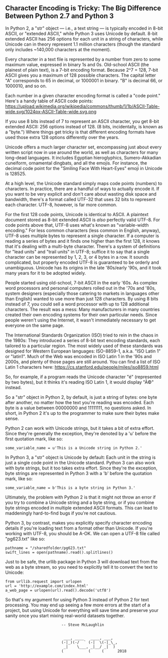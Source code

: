 ##  Character Encoding is Tricky: The Big Difference Between Python 2.7 and Python 3

In Python 2, a "str" object — i.e., a text string — is typically encoded in 8-bit ASCII, or "extended ASCII," while Python 3 uses Unicode by default. 8-bit extended ASCII has 256 options for each unit in a string of characters, while Unicode can in theory represent 1.1 million characters (though the standard only includes ~140,000 characters at the moment).

Every character in a text file is represented by a number from zero to some maximum value, expressed in binary 1s and 0s. Old-school ASCII (the plainest of plain text), is a 7-bit encoding format. Because 2^7 = 128, 7-bit ASCII gives you a maximum of 128 possible characters. The capital letter "A" corresponds to 65 in decimal, or 1000001 in binary. "B" is decimal 66, or 1000010, and so on.

Each number in a given character encoding format is called a "code point." Here's a handy table of ASCII code points:
https://upload.wikimedia.org/wikipedia/commons/thumb/1/1b/ASCII-Table-wide.svg/1024px-ASCII-Table-wide.svg.png

If you use 8 bits instead of 7 to represent an ASCII character, you get 8-bit extended ASCII: 256 options instead of 128. (8 bits, incidentally, is known as a "byte.") Where things get tricky is that different encoding formats have used those extra 128 options differently over the years.

Unicode offers a much larger character set, encompassing just about every written script now in use around the world, as well as characters for many long-dead languages. It includes Egyptian hieroglyphics, Sumero-Akkadian cuneiform, ornamental dingbats, and all the emojis. For instance, the decimal code point for the "Smiling Face With Heart-Eyes" emoji in Unicode is 128525.

At a high level, the Unicode standard simply maps code points (numbers) to characters. In practice, there are a handful of ways to actually encode it. If you want to be very explicit and don't care about wasting disk space and bandwidth, there's a format called UTF-32 that uses 32 bits to represent each character. UTF-8, however, is far more common.

For the first 128 code points, Unicode is identical to ASCII. A plaintext document stored as 8-bit extended ASCII is *also* perfectly valid UTF-8. For code points above that, UTF-8 uses what's known as "variable-width encoding." For less common characters (less common in English, anyway), UTF-8 uses multiple bytes to represent a single character. If a computer is reading a series of bytes and it finds one higher than the first 128, it knows that it's dealing with a multi-byte character. There's a system of definitions for "lead units" and "trail units" in UTF-8; suffice it to say that a single character can be represented by 1, 2, 3, or 4 bytes in a row. It sounds complicated, but properly encoded UTF-8 is guaranteed to be orderly and unambiguous. Unicode has its origins in the late '80s/early '90s, and it took many years for it to be adopted widely.

People started using old-school, 7-bit ASCII in the early '60s. As complex word processors and personal computers rolled out in the '70s and '80s, system designers (especially those catering to markets in languages other than English) wanted to use more than just 128 characters. By using 8 bits instead of 7, you could sell a word processor with up to 128 additional characters. The result was a mess: Many manufacturers in many countries created their own encoding systems for their own particular needs. Since people weren't using the Internet, it wasn't immediately necessary to get everyone on the same page.

The International Standards Organization (ISO) tried to rein in the chaos in the 1980s: They introduced a series of 8-bit text encoding standards, each tailored to a particular region. The most widely used of these standards was designed for Western European languages: ISO-8859-1, a.k.a. "ISO Latin 1" or "latin1". Much of the Web was encoded in ISO Latin 1 in the '90s and 2000s, and plenty of those pages are still around. You can find a list of ISO Latin 1 characters here:
https://cs.stanford.edu/people/miles/iso8859.html

So, for example, if a program reads the Unicode character "é" (represented by two bytes), but it thinks it's reading ISO Latin 1, it would display "Ã©" instead.

So a "str" object in Python 2, by default, is just a string of bytes: one byte after another, no matter how the text you're reading was encoded. Each byte is a value between 00000000 and 11111111, no questions asked. In short, in Python 2 it's up to the programmer to make sure their bytes make sense.

Python 2 can work with Unicode strings, but it takes a bit of extra effort. Since they're generally the exception, they're denoted by a 'u' before the first quotation mark, like so:

    some_variable_name = u'This is a Unicode string in Python 2.'

In Python 3, a "str" object is Unicode by default: Each unit in the string is just a single code point in the Unicode standard. Python 3 can also work with byte strings, but it too takes extra effort. Since they're the exception, byte strings are represented in Python 3 with a 'b' before the quotation mark, like so:

    some_variable_name = b'This is a byte string in Python 3.'

Ultimately, the problem with Python 2 is that it might not throw an error if you try to combine a Unicode string and a byte string, or if you combine byte strings encoded in multiple extended ASCII formats. This can lead to maddeningly hard-to-find bugs if you're not cautious.

Python 3, by contrast, makes you explicitly specify character encoding details if you're loading text from a format other than Unicode. If you're working with UTF-8, you should be A-OK. We can open a UTF-8 file called "pg623.txt" like so:

    pathname = "/sharedfolder/pg623.txt"
    swift_lines = open(pathname).read().splitlines()

Just to be safe, the urllib package in Python 3 will download text from the web as a byte stream, so you need to explicitly tell it to convert the text to Unicode:


    from urllib.request import urlopen
    url = 'http://example.com/index.html'
    a_web_page = urlopen(url).read().decode('utf8')

So that's my argument for using Python 3 instead of Python 2 for text processing. You may end up seeing a few more errors at the start of a project, but using Unicode for everything will save time and preserve your sanity once you start mixing real-world datasets together.


                             -- Steve McLaughlin


                              ___, ____   ____, ___,
                             (-|_)(-/  ` (-|  \(-|_\_,
                              _|    \___, _|__/ _|  )
                             (           (     (      2018
